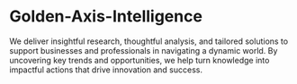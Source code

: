 # Golden-Axis-Intelligence
We deliver insightful research, thoughtful analysis, and tailored solutions to support businesses and professionals in navigating a dynamic world. By uncovering key trends and opportunities, we help turn knowledge into impactful actions that drive innovation and success.
